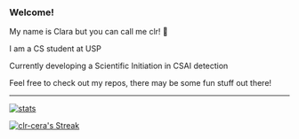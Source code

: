 ### Welcome!
My name is Clara but you can call me clr! 👋

I am a CS student at USP

Currently developing a Scientific Initiation in CSAI detection

Feel free to check out my repos, there may be some fun stuff out there!

---

[![stats](https://github-readme-stats.vercel.app/api?username=clr-cera&theme=material-palenight)](https://github.com/clr-cera)


[![clr-cera's Streak](https://github-readme-streak-stats.herokuapp.com/?user=clr-cera&theme=material-palenight&hide_border=false)](https://github.com/clr-cera?tabs=repositories)

